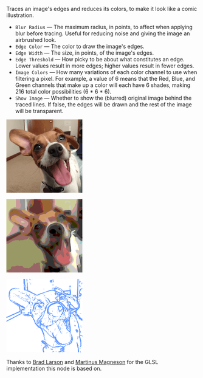 Traces an image's edges and reduces its colors, to make it look like a comic illustration.

   - `Blur Radius` — The maximum radius, in points, to affect when applying blur before tracing.  Useful for reducing noise and giving the image an airbrushed look.
   - `Edge Color` — The color to draw the image's edges.
   - `Edge Width` — The size, in points, of the image's edges.
   - `Edge Threshold` — How picky to be about what constitutes an edge.  Lower values result in more edges; higher values result in fewer edges.
   - `Image Colors` — How many variations of each color channel to use when filtering a pixel.  For example, a value of 6 means that the Red, Blue, and Green channels that make up a color will each have 6 shades, making 216 total color possibilities (6 * 6 * 6).
   - `Show Image` — Whether to show the (blurred) original image behind the traced lines.  If false, the edges will be drawn and the rest of the image will be transparent.

![](simon.png)

![](toon.png)

![](toon2.png)

Thanks to [Brad Larson](https://github.com/BradLarson/GPUImage) and [Martinus Magneson](https://vuo.org/user/3272) for the GLSL implementation this node is based on.
